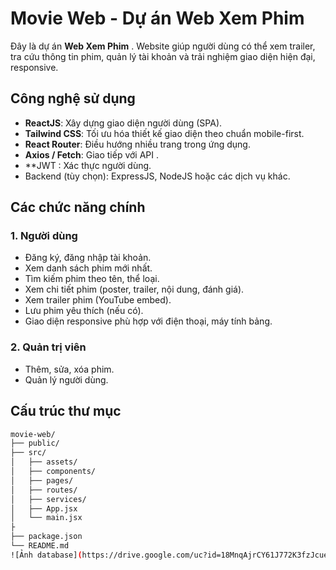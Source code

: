 #  Movie Web - Dự án Web Xem Phim

Đây là dự án **Web Xem Phim** . Website giúp người dùng có thể xem trailer, tra cứu thông tin phim, quản lý tài khoản và trải nghiệm giao diện hiện đại, responsive.

##  Công nghệ sử dụng

-  **ReactJS**: Xây dựng giao diện người dùng (SPA).
-  **Tailwind CSS**: Tối ưu hóa thiết kế giao diện theo chuẩn mobile-first.
-  **React Router**: Điều hướng nhiều trang trong ứng dụng.
-  **Axios / Fetch**: Giao tiếp với API .
-  **JWT : Xác thực người dùng.
- Backend (tùy chọn): ExpressJS, NodeJS hoặc các dịch vụ khác.

## Các chức năng chính

### 1. Người dùng
- Đăng ký, đăng nhập tài khoản.
- Xem danh sách phim mới nhất.
- Tìm kiếm phim theo tên, thể loại.
- Xem chi tiết phim (poster, trailer, nội dung, đánh giá).
- Xem trailer phim (YouTube embed).
- Lưu phim yêu thích (nếu có).
- Giao diện responsive phù hợp với điện thoại, máy tính bảng.

### 2. Quản trị viên 
- Thêm, sửa, xóa phim.
- Quản lý người dùng.


## Cấu trúc thư mục

```bash
movie-web/
├── public/
├── src/
│   ├── assets/
│   ├── components/
│   ├── pages/
│   ├── routes/
│   ├── services/
│   ├── App.jsx
│   └── main.jsx
├
├── package.json
└── README.md
![Ảnh database](https://drive.google.com/uc?id=18MnqAjrCY61J772K3fzJcueTgxq1m14i)

